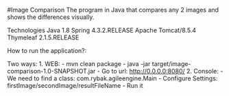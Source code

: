 #Image Comparison
The program in Java that compares any 2 images and shows the differences visually.


Technologies
    Java 1.8
    Spring 4.3.2.RELEASE
    Apache Tomcat/8.5.4
    Thymeleaf 2.1.5.RELEASE


How to run the application?:

Two ways:
    1. WEB:
        - mvn clean package
        - java -jar target/image-comparison-1.0-SNAPSHOT.jar
        - Go to url: http://0.0.0.0:8080/
    2. Console:
        - We need to find a class: com.rybak.agileengine.Main
        - Configure Settings: firstImage/secondImage/resultFileName
        - Run it